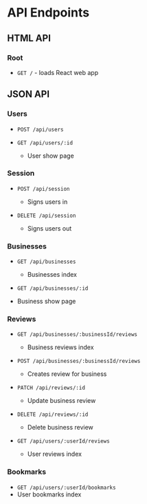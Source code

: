 # API Endpoints

## HTML API

### Root

- `GET /` - loads React web app

## JSON API

### Users

- `POST /api/users`

- `GET /api/users/:id`
  - User show page

### Session

- `POST /api/session`
  - Signs users in

- `DELETE /api/session`
  - Signs users out

### Businesses

- `GET /api/businesses`
  - Businesses index

-  `GET /api/businesses/:id`
  - Business show page

### Reviews

- `GET /api/businesses/:businessId/reviews`
  - Business reviews index

- `POST /api/businesses/:businessId/reviews`
  - Creates review for business

- `PATCH /api/reviews/:id`
  - Update business review

- `DELETE /api/reviews/:id`
  - Delete business review

- `GET /api/users/:userId/reviews`
  - User reviews index

### Bookmarks
- `GET /api/users/:userId/bookmarks`
 - User bookmarks index
